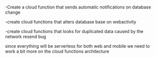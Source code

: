 -Create a cloud function that sends automatic notifications on 
database change

-create cloud functions that alters database base on webactivity

-create cloud functions that looks for duplicated data caused by
the network resend bug


since everything will be serverless for both web and mobile
we need to work a bit more on the cloud functions architecture
